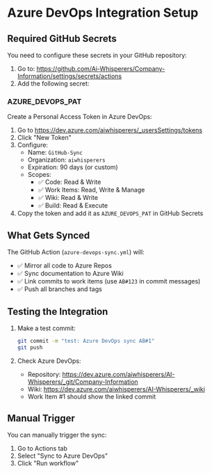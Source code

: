 # Azure DevOps Integration Setup

## Required GitHub Secrets

You need to configure these secrets in your GitHub repository:

1. Go to: https://github.com/Ai-Whisperers/Company-Information/settings/secrets/actions
2. Add the following secret:

### AZURE_DEVOPS_PAT
Create a Personal Access Token in Azure DevOps:
1. Go to https://dev.azure.com/aiwhisperers/_usersSettings/tokens
2. Click "New Token"
3. Configure:
   - Name: `GitHub-Sync`
   - Organization: `aiwhisperers`
   - Expiration: 90 days (or custom)
   - Scopes:
     - ✅ Code: Read & Write
     - ✅ Work Items: Read, Write & Manage
     - ✅ Wiki: Read & Write
     - ✅ Build: Read & Execute
4. Copy the token and add it as `AZURE_DEVOPS_PAT` in GitHub Secrets

## What Gets Synced

The GitHub Action (`azure-devops-sync.yml`) will:
- ✅ Mirror all code to Azure Repos
- ✅ Sync documentation to Azure Wiki
- ✅ Link commits to work items (use `AB#123` in commit messages)
- ✅ Push all branches and tags

## Testing the Integration

1. Make a test commit:
   ```bash
   git commit -m "test: Azure DevOps sync AB#1"
   git push
   ```

2. Check Azure DevOps:
   - Repository: https://dev.azure.com/aiwhisperers/AI-Whisperers/_git/Company-Information
   - Wiki: https://dev.azure.com/aiwhisperers/AI-Whisperers/_wiki
   - Work Item #1 should show the linked commit

## Manual Trigger

You can manually trigger the sync:
1. Go to Actions tab
2. Select "Sync to Azure DevOps"
3. Click "Run workflow"